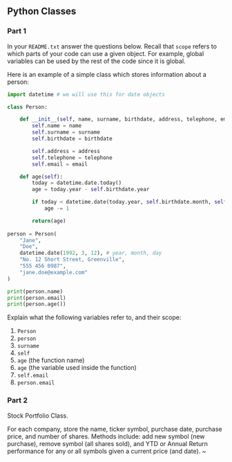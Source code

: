 ## Python Classes


### Part 1 

In your `README.txt` answer the questions below. Recall that `scope` refers to  which parts of your code can use a given object. For example, global variables can be used by the rest of the code since it is global.

Here is an example of a simple class which stores information about a person:
``` python
import datetime # we will use this for date objects

class Person:

    def __init__(self, name, surname, birthdate, address, telephone, email):
        self.name = name
        self.surname = surname
        self.birthdate = birthdate

        self.address = address
        self.telephone = telephone
        self.email = email

    def age(self):
        today = datetime.date.today()
        age = today.year - self.birthdate.year

        if today < datetime.date(today.year, self.birthdate.month, self.birthdate.day):
            age -= 1

        return(age)
        
person = Person(
    "Jane",
    "Doe",
    datetime.date(1992, 3, 12), # year, month, day
    "No. 12 Short Street, Greenville",
    "555 456 0987",
    "jane.doe@example.com"
)

print(person.name)
print(person.email)
print(person.age())
```
Explain what the following variables refer to, and their scope:

1. `Person`
2. `person`
3. `surname`
4. `self`
5. `age` (the function name)
6. `age` (the variable used inside the function)
7. `self.email`
8. `person.email`


### Part 2 

Stock Portfolio Class.

For each company, store the name, ticker
symbol, purchase date, purchase price, and number of shares. Methods include: add
new symbol (new purchase), remove symbol (all shares sold), and YTD or Annual
Return performance for any or all symbols given a current price (and date).
~                                                                                   
